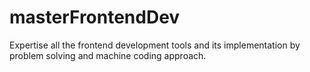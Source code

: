 # masterFrontendDev
Expertise all the frontend development tools and its implementation by problem solving and machine coding approach.

